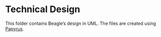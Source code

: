 # Technical Design
This folder contains Beagle’s design in UML. The files are created using [Papyrus](https://eclipse.org/papyrus/). 